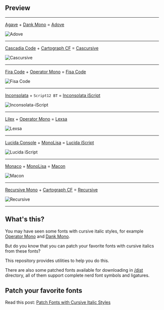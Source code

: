 ## Preview

---

[Agave](https://github.com/blobject/agave) + [Dank Mono](https://philpl.gumroad.com/l/dank-mono) = [Adove](./dist/Adove)

![Adove](https://gitlab.com/sainnhe/img/-/raw/master/font-Adove.png)

---

[Cascadia Code](https://github.com/microsoft/cascadia-code) + [Cartograph CF](https://connary.com/cartograph.html) = [Cascursive](./dist/Cascursive)

![Cascursive](https://gitlab.com/sainnhe/img/-/raw/master/font-Cascursive.png)

---

[Fira Code](https://github.com/tonsky/FiraCode) + [Operator Mono](https://www.typography.com/fonts/operator/styles) = [Fisa Code](./dist/Fisa%20Code)

![Fisa Code](https://gitlab.com/sainnhe/img/-/raw/master/font-Fisa%20Code.png)

---

[Inconsolata](https://www.levien.com/type/myfonts/inconsolata.html) + `Script12 BT` = [Inconsolata iScript](./dist/Inconsolata%20iScript)

![Inconsolata-iScript](https://gitlab.com/sainnhe/img/-/raw/master/font-Inconsolata-iScript.png)

---

[Lilex](https://github.com/mishamyrt/Lilex) + [Operator Mono](https://www.typography.com/fonts/operator/styles) = [Lexsa](./dist/Lexsa)

![Lexsa](https://gitlab.com/sainnhe/img/-/raw/master/font-Lexsa.png)

---

[Lucida Console](https://docs.microsoft.com/en-us/typography/font-list/lucida-console) + [MonoLisa](https://www.monolisa.dev) = [Lucida iScript](./dist/Lucida%20iScript)

![Lucida iScript](https://gitlab.com/sainnhe/img/-/raw/master/font-Lucida-iScript.png)

---

[Monaco](<https://en.wikipedia.org/wiki/Monaco_(typeface)>) + [MonoLisa](https://www.monolisa.dev) = [Macon](./dist/Macon)

![Macon](https://gitlab.com/sainnhe/img/-/raw/master/font-Macon.png)

---

[Recursive Mono](https://www.recursive.design) + [Cartograph CF](https://connary.com/cartograph.html) = [Recursive](./dist/Recursive)

![Recursive](https://gitlab.com/sainnhe/img/-/raw/master/font-Recursive.png)

---

## What's this?

You may have seen some fonts with cursive italic styles, for example [Operator Mono](https://www.typography.com/fonts/operator/styles) and [Dank Mono](https://philpl.gumroad.com/l/dank-mono).

But do you know that you can patch your favorite fonts with cursive italics from these fonts?

This repository provides utilities to help you do this.

There are also some patched fonts available for downloading in [/dist](./dist) directory, all of them support complete nerd font symbols and ligatures.

## Patch your favorite fonts

Read this post: [Patch Fonts with Cursive Italic Styles](https://www.sainnhe.dev/post/patch-fonts-with-cursive-italic-styles/)
